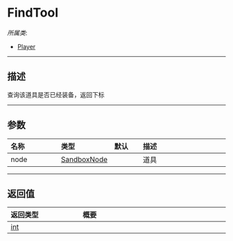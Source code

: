# FindTool

*所属类*:
* [Player](/Api/Classes/GamePlay/Player.md)
------------------------------------------------------------------------------------------
## 描述

查询该道具是否已经装备，返回下标

------------------------------------------------------------------------------------------
## 参数

|<div style="width:100px">名称</div>|<div style="width:100px">类型</div>|<div style="width:50px">默认</div>|<div style="width:350px">描述</div>|
|:---|:---|:---|:---|
|node|[SandboxNode](/Api/Classes/Base/SandboxNode.md)||道具|

------------------------------------------------------------------------------------------
## 返回值

|<div style="width:150px">返回类型</div>|<div style="width:520px">概要</div>|
|:---|:---|
|[int](/Api/DataType/Number.md)||
